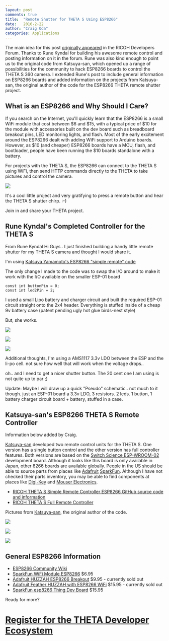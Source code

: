 ```yaml
---
layout: post
comments: true
title:  "Remote Shutter for THETA S Using ESP8266"
date:   2016-2-22
author: "Craig Oda"
categories: Applications
---
```

The main idea for this post
[originally appeared](https://developers.theta360.com/en/forums/viewtopic.php?f=4&t=120&p=1408#p1389)
in the RICOH Developers Forum. Thanks to Rune Kyndal for building his awesome remote control and posting
information on it in the forum. Rune was also kind enough to point us to the original code from
Katsuya-san, which opened up a range of possibilities for the community to
hack ESP8266 boards to control the THETA S 360 camera. I extended Rune's post to include
general information on ESP8266 boards and added information on the projects from Katsuya-san,
the original author of the code for the ESP8266 THETA remote shutter project.

## What is an ESP8266 and Why Should I Care?
If you search on the Internet, you'll quickly learn that the ESP8266
is a small WiFi module that cost between $6 and $15, with a typical price
of $10 for the module with
accessories built on the dev board such as breadboard breakout pins, LED monitoring
lights, and flash. Most of the early excitement around the ESP8266 dealt
with adding WiFi support to Arduino boards. However, as $10 (and cheaper)
ESP8266 boards have a MCU, flash, and bootloader, people have been running
the $10 boards standalone with a battery.

For projects with the THETA S, the ESP8266 can connect to the THETA S
using WiFi, then send HTTP commands directly to the THETA to take
pictures and control the camera.

![](/blog/img/2016-02/remote_2.png)

It's a cool little project and very gratifying to press a remote button
and hear the THETA S shutter chirp. :-)

Join in and share your THETA project.

## Rune Kyndal's Completed Controller for the THETA S
From Rune Kyndal
Hi Guys..
I just finished building a handy little remote shutter for my THETA S camera and
thought I would share it.

I'm using
[Katsuya Yamamoto's ESP8266 "simple remote" code](https://github.com/katsuya-san/ESP8266-THETA-S-SimpleRemoteControler)

The only change I made to the code was to swap the I/O around to make it work with the
I/O available on the smaller ESP-01 board

    const int buttonPin = 0;
    const int led2Pin = 2;


I used a small Lipo battery and charger circuit and built the
required ESP-01 circuit straight onto the 2x4 header.
Everything is stuffed inside of a cheap 9v battery case
(patent pending ugly hot glue birds-nest style)  

But, she works.

![](https://dl.dropboxusercontent.com/u/1644351/theta-remote/IMG_3581.JPG)

![](https://dl.dropboxusercontent.com/u/1644351/theta-remote/IMG_3590.JPG)

![](https://dl.dropboxusercontent.com/u/1644351/theta-remote/IMG_3591.JPG)

Additional thoughts, I'm using a AMS1117 3.3v LDO between the ESP and the li-po cell. not sure how well
that will work when the voltage drops..

oh.. and I need to get a nicer shutter button. The 20 cent one I am using is
not quite up to par ;)

Update:
Maybe I will draw up a quick "Pseudo" schematic.. not much to it though.
just an ESP-01 board a 3.3v LDO, 3 resistors. 2 leds. 1 button,
1 battery charger circuit board + battery, stuffed in a case.

## Katsuya-san's ESP8266 THETA S Remote Controller
Information below added by Craig.

[Katsuya-san](https://github.com/katsuya-san) developed two remote control units
for the THETA S. One version has a single button control and the other
version has full controller features. Both versions are based on the
[Switch Science ESP-WROOM-02](https://www.switch-science.com/catalog/2500/)
 development board. Although it looks like this board is only available in
 Japan, other 8266 boards are available globally. People in the US
 should be able to source parts from places like [Adafruit](https://www.adafruit.com/)
 [SparkFun](https://www.sparkfun.com/). Although I have not checked their
 parts inventory, you may be able to find components at places like
 [Digi-Key](http://www.digikey.com/) and
 [Mouser Electronics](http://www.mouser.com/).

* [RICOH THETA S Simple Remote Controller ESP8266 GitHub source code and information](https://github.com/katsuya-san/ESP8266-THETA-S-SimpleRemoteControler)
* [RICOH THETA S Full Remote Controller](https://github.com/katsuya-san/ESP8266-THETA-S-FullRemoteControler)

Pictures from
[Katsuya-san](https://github.com/katsuya-san), the original author of the code.

![](/blog/img/2016-02/case2.png)

![](/blog/img/2016-02/remote_control_case.png)

![](/blog/img/2016-02/simple_remote.png)

## General ESP8266 Information

* [ESP8266 Community Wiki](http://www.esp8266.com/wiki/doku.php?id=esp8266-module-family)
* [SparkFun WiFi Module ESP8266](https://www.sparkfun.com/products/13678) $6.95
* [Adafruit HUZZAH ESP8266 Breakout](https://www.adafruit.com/products/2471) $9.95 - currently sold out
* [Adafruit Feather HUZZAH with ESP8266 WiFi](https://www.adafruit.com/products/2821) $15.95 - currently sold out
* [SparkFun esp8266 Thing Dev Board](https://www.sparkfun.com/products/13711) $15.95

Ready for more?

# [Register for the THETA Developer Ecosystem](http://theta360.guide/ecosystem/)
